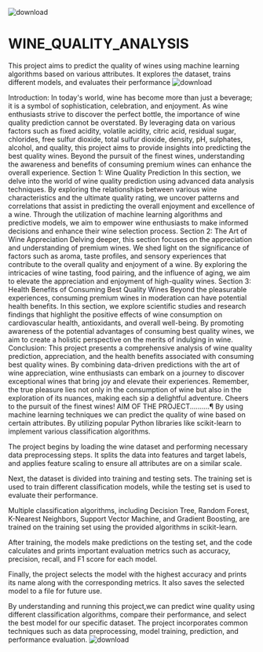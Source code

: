 
![download](https://github.com/06RAVI06/WINE_QUALITY_ANALYSIS/assets/107626246/82a406db-0580-4c86-a78a-5ffc51477b9a)




# WINE_QUALITY_ANALYSIS
This project aims to predict the quality of wines using machine learning algorithms based on various attributes. It explores the dataset, trains different models, and evaluates their performance
![download](https://github.com/06RAVI06/WINE_QUALITY_ANALYSIS/assets/107626246/bb5ed578-2b62-4533-982e-694e0fc3b753)



Introduction:
    In today's world, wine has become more than just a beverage; it is a symbol of sophistication, celebration, and enjoyment. As wine enthusiasts strive to discover the perfect bottle, the importance of wine quality prediction cannot be overstated. By leveraging data on various factors such as fixed acidity, volatile acidity, citric acid, residual sugar, chlorides, free sulfur dioxide, total sulfur dioxide, density, pH, sulphates, alcohol, and quality, this project aims to provide insights into predicting the best quality wines. Beyond the pursuit of the finest wines, understanding the awareness and benefits of consuming premium wines can enhance the overall experience.
Section 1: Wine Quality Prediction
      In this section, we delve into the world of wine quality prediction using advanced data analysis techniques. By exploring the relationships between various wine characteristics and the ultimate quality rating, we uncover patterns and correlations that assist in predicting the overall enjoyment and excellence of a wine. Through the utilization of machine learning algorithms and predictive models, we aim to empower wine enthusiasts to make informed decisions and enhance their wine selection process.
Section 2: The Art of Wine Appreciation
       Delving deeper, this section focuses on the appreciation and understanding of premium wines. We shed light on the significance of factors such as aroma, taste profiles, and sensory experiences that contribute to the overall quality and enjoyment of a wine. By exploring the intricacies of wine tasting, food pairing, and the influence of aging, we aim to elevate the appreciation and enjoyment of high-quality wines.
Section 3: Health Benefits of Consuming Best Quality Wines
      Beyond the pleasurable experiences, consuming premium wines in moderation can have potential health benefits. In this section, we explore scientific studies and research findings that highlight the positive effects of wine consumption on cardiovascular health, antioxidants, and overall well-being. By promoting awareness of the potential advantages of consuming best quality wines, we aim to create a holistic perspective on the merits of indulging in wine.
Conclusion:
    This project presents a comprehensive analysis of wine quality prediction, appreciation, and the health benefits associated with consuming best quality wines. By combining data-driven predictions with the art of wine appreciation, wine enthusiasts can embark on a journey to discover exceptional wines that bring joy and elevate their experiences. Remember, the true pleasure lies not only in the consumption of wine but also in the exploration of its nuances, making each sip a delightful adventure. Cheers to the pursuit of the finest wines!
    AIM OF THE PROJECT..........¶
By using machine learning techniques we can predict the quality of wine based on certain attributes. By utilizing popular Python libraries like scikit-learn to implement various classification algorithms.

The project begins by loading the wine dataset and performing necessary data preprocessing steps. It splits the data into features and target labels, and applies feature scaling to ensure all attributes are on a similar scale.

Next, the dataset is divided into training and testing sets. The training set is used to train different classification models, while the testing set is used to evaluate their performance.

Multiple classification algorithms, including Decision Tree, Random Forest, K-Nearest Neighbors, Support Vector Machine, and Gradient Boosting, are trained on the training set using the provided algorithms in scikit-learn.

After training, the models make predictions on the testing set, and the code calculates and prints important evaluation metrics such as accuracy, precision, recall, and F1 score for each model.

Finally, the project selects the model with the highest accuracy and prints its name along with the corresponding metrics. It also saves the selected model to a file for future use.

By understanding and running this project,we can predict wine quality using different classification algorithms, compare their performance, and select the best model for our specific dataset. The project incorporates common techniques such as data preprocessing, model training, prediction, and performance evaluation.
![download](https://github.com/06RAVI06/WINE_QUALITY_ANALYSIS/assets/107626246/16c6ce3c-886b-4178-a7ec-23d12a42d024)
